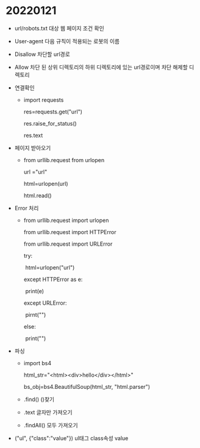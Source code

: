 # 20220121





- url/robots.txt 대상 웹 페이지 조건 확인

- User-agent 다음 규칙이 적용되는 로봇의 이름

- Disallow 차단할 url경로

- Allow 차단 된 상위 디렉토리의 하위 디렉토리에 있는 url경로이며 차단 해제할 디렉토리

- 연결확인

  - import requests

    res=requests.get("url")

    res.raise_for_status()

    res.text

- 페이지 받아오기

  - from urllib.request from urlopen

    url ="url"

    html=urlopen(url)

    html.read()

- Error 처리

  - from urllib.request import urlopen

    from urllib.request import HTTPError

    from urllib.request import URLError

    try:

    ​	html=urlopen("url")

    except HTTPError as e:

    ​	print(e)

    except URLError:

    ​	pirnt("")

    else:

    ​	print("")

- 파싱

  - import bs4

    html_str="\<html>\<div>hello\</div>\</html>"

    bs_obj=bs4.BeautifulSoup(html_str, "html.parser")

  - .find() ()찾기

  - .text 글자만 가져오기

  - .findAll() 모두 가져오기

- \("ul", {"class":"value"}) ul태그 class속성 value